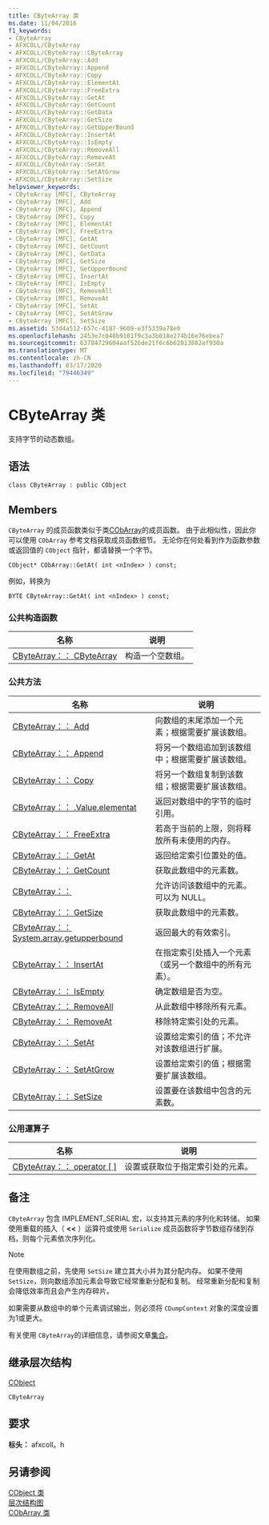 ```yaml
---
title: CByteArray 类
ms.date: 11/04/2016
f1_keywords:
- CByteArray
- AFXCOLL/CByteArray
- AFXCOLL/CByteArray::CByteArray
- AFXCOLL/CByteArray::Add
- AFXCOLL/CByteArray::Append
- AFXCOLL/CByteArray::Copy
- AFXCOLL/CByteArray::ElementAt
- AFXCOLL/CByteArray::FreeExtra
- AFXCOLL/CByteArray::GetAt
- AFXCOLL/CByteArray::GetCount
- AFXCOLL/CByteArray::GetData
- AFXCOLL/CByteArray::GetSize
- AFXCOLL/CByteArray::GetUpperBound
- AFXCOLL/CByteArray::InsertAt
- AFXCOLL/CByteArray::IsEmpty
- AFXCOLL/CByteArray::RemoveAll
- AFXCOLL/CByteArray::RemoveAt
- AFXCOLL/CByteArray::SetAt
- AFXCOLL/CByteArray::SetAtGrow
- AFXCOLL/CByteArray::SetSize
helpviewer_keywords:
- CByteArray [MFC], CByteArray
- CByteArray [MFC], Add
- CByteArray [MFC], Append
- CByteArray [MFC], Copy
- CByteArray [MFC], ElementAt
- CByteArray [MFC], FreeExtra
- CByteArray [MFC], GetAt
- CByteArray [MFC], GetCount
- CByteArray [MFC], GetData
- CByteArray [MFC], GetSize
- CByteArray [MFC], GetUpperBound
- CByteArray [MFC], InsertAt
- CByteArray [MFC], IsEmpty
- CByteArray [MFC], RemoveAll
- CByteArray [MFC], RemoveAt
- CByteArray [MFC], SetAt
- CByteArray [MFC], SetAtGrow
- CByteArray [MFC], SetSize
ms.assetid: 53d4a512-657c-4187-9609-e3f5339a78e0
ms.openlocfilehash: 2453e7c040b9101f9c3a3b018e274b16e76ebea7
ms.sourcegitcommit: 63784729604aaf526de21f6c6b62813882af930a
ms.translationtype: MT
ms.contentlocale: zh-CN
ms.lasthandoff: 03/17/2020
ms.locfileid: "79446349"
---
```

# <a name="cbytearray-class"></a>CByteArray 类

支持字节的动态数组。

## <a name="syntax"></a>语法

```
class CByteArray : public CObject
```

## <a name="members"></a>Members

`CByteArray` 的成员函数类似于类[CObArray](../../mfc/reference/cobarray-class.md)的成员函数。 由于此相似性，因此你可以使用 `CObArray` 参考文档获取成员函数细节。 无论你在何处看到作为函数参数或返回值的 `CObject` 指针，都请替换一个字节。

`CObject* CObArray::GetAt( int <nIndex> ) const;`

例如，转换为

`BYTE CByteArray::GetAt( int <nIndex> ) const;`

### <a name="public-constructors"></a>公共构造函数

|名称|说明|
|----------|-----------------|
|[CByteArray：： CByteArray](../../mfc/reference/cobarray-class.md#cobarray)|构造一个空数组。|

### <a name="public-methods"></a>公共方法

|名称|说明|
|----------|-----------------|
|[CByteArray：： Add](../../mfc/reference/cobarray-class.md#add)|向数组的末尾添加一个元素；根据需要扩展该数组。|
|[CByteArray：： Append](../../mfc/reference/cobarray-class.md#append)|将另一个数组追加到该数组中；根据需要扩展该数组。|
|[CByteArray：： Copy](../../mfc/reference/cobarray-class.md#copy)|将另一个数组复制到该数组；根据需要扩展该数组。|
|[CByteArray：： .Value.elementat](../../mfc/reference/cobarray-class.md#elementat)|返回对数组中的字节的临时引用。|
|[CByteArray：： FreeExtra](../../mfc/reference/cobarray-class.md#freeextra)|若高于当前的上限，则将释放所有未使用的内存。|
|[CByteArray：： GetAt](../../mfc/reference/cobarray-class.md#getat)|返回给定索引位置处的值。|
|[CByteArray：： GetCount](../../mfc/reference/cobarray-class.md#getcount)|获取此数组中的元素数。|
|[CByteArray：：](../../mfc/reference/cobarray-class.md#getdata)|允许访问该数组中的元素。 可以为 NULL。|
|[CByteArray：： GetSize](../../mfc/reference/cobarray-class.md#getsize)|获取此数组中的元素数。|
|[CByteArray：： System.array.getupperbound](../../mfc/reference/cobarray-class.md#getupperbound)|返回最大的有效索引。|
|[CByteArray：： InsertAt](../../mfc/reference/cobarray-class.md#insertat)|在指定索引处插入一个元素（或另一个数组中的所有元素）。|
|[CByteArray：： IsEmpty](../../mfc/reference/cobarray-class.md#isempty)|确定数组是否为空。|
|[CByteArray：： RemoveAll](../../mfc/reference/cobarray-class.md#removeall)|从此数组中移除所有元素。|
|[CByteArray：： RemoveAt](../../mfc/reference/cobarray-class.md#removeat)|移除特定索引处的元素。|
|[CByteArray：： SetAt](../../mfc/reference/cobarray-class.md#setat)|设置给定索引的值；不允许对该数组进行扩展。|
|[CByteArray：： SetAtGrow](../../mfc/reference/cobarray-class.md#setatgrow)|设置给定索引的值；根据需要扩展该数组。|
|[CByteArray：： SetSize](../../mfc/reference/cobarray-class.md#setsize)|设置要在该数组中包含的元素数。|

### <a name="public-operators"></a>公用運算子

|名称|说明|
|----------|-----------------|
|[CByteArray：： operator \[ \]](../../mfc/reference/cobarray-class.md#operator_at)|设置或获取位于指定索引处的元素。|

## <a name="remarks"></a>备注

`CByteArray` 包含 IMPLEMENT_SERIAL 宏，以支持其元素的序列化和转储。 如果使用重载的插入（ **<<** ）运算符或使用 `Serialize` 成员函数将字节数组存储到存档，则每个元素依次序列化。

> [!NOTE]
>  在使用数组之前，先使用 `SetSize` 建立其大小并为其分配内存。 如果不使用 `SetSize`，则向数组添加元素会导致它经常重新分配和复制。 经常重新分配和复制会降低效率而且会产生内存碎片。

如果需要从数组中的单个元素调试输出，则必须将 `CDumpContext` 对象的深度设置为1或更大。

有关使用 `CByteArray`的详细信息，请参阅文章[集合](../../mfc/collections.md)。

## <a name="inheritance-hierarchy"></a>继承层次结构

[CObject](../../mfc/reference/cobject-class.md)

`CByteArray`

## <a name="requirements"></a>要求

**标头：** afxcoll。h

## <a name="see-also"></a>另请参阅

[CObject 类](../../mfc/reference/cobject-class.md)<br/>
[层次结构图](../../mfc/hierarchy-chart.md)<br/>
[CObArray 类](../../mfc/reference/cobarray-class.md)
